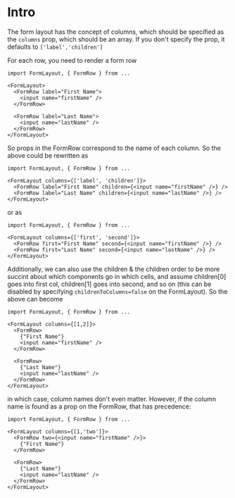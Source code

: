 # Intro

The form layout has the concept of columns, which should be specified as the `columns` prop, which should be an array.
If you don't specify the prop, it defaults to `['label','children']`

For each row, you need to render a form row


```
import FormLayout, { FormRow } from ...

<FormLayout>
  <FormRow label="First Name">
    <input name="firstName" />
  </FormRow>

  <FormRow label="Last Name">
    <input name="lastName" />
  </FormRow>
</FormLayout>
```

So props in the FormRow correspond to the name of each column. So the above could be rewritten as


```
import FormLayout, { FormRow } from ...

<FormLayout columns={['label', 'children']}>
  <FormRow label="First Name" children={<input name="firstName" />} />
  <FormRow label="Last Name" children={<input name="lastName" />} />
</FormLayout>
```

or as

```
import FormLayout, { FormRow } from ...

<FormLayout columns={['first', 'second']}>
  <FormRow first="First Name" second={<input name="firstName" />} />
  <FormRow first="Last Name" second={<input name="lastName" />} />
</FormLayout>
```

Additionally, we can also use the children & the children order to be more succint about which components go in which cells, and assume children[0] goes into first col, children[1] goes into second, and so on (this can be disabled by specifying `childrenToColumns=false` on the FormLayout). So the above can become

```
import FormLayout, { FormRow } from ...

<FormLayout columns={[1,2]}>
  <FormRow>
    {"First Name"}
    <input name="firstName" />
  </FormRow>

  <FormRow>
    {"Last Name"}
    <input name="lastName" />
  </FormRow>
</FormLayout>
```
in which case, column names don't even matter. However, if the column name is found as a prop on the FormRow, that has precedence:

```
import FormLayout, { FormRow } from ...

<FormLayout columns={[1,'two']}>
  <FormRow two={<input name="firstName" />}>
    {"First Name"}
  </FormRow>

  <FormRow>
    {"Last Name"}
    <input name="lastName" />
  </FormRow>
</FormLayout>
```